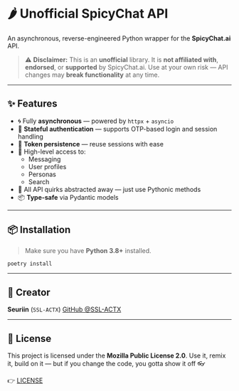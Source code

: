 # 🌶️ Unofficial SpicyChat API

An asynchronous, reverse-engineered Python wrapper for the **SpicyChat.ai** API.

> ⚠️ **Disclaimer:**
> This is an **unofficial** library. It is **not affiliated with**, **endorsed**, or **supported** by SpicyChat.ai.
> Use at your own risk — API changes may **break functionality** at any time.

---

## ✨ Features

- 🌀 Fully **asynchronous** — powered by `httpx` + `asyncio`
- 🔐 **Stateful authentication** — supports OTP-based login and session handling
- 💾 **Token persistence** — reuse sessions with ease
- 💬 High-level access to:
  - Messaging
  - User profiles
  - Personas
  - Search
- 🔧 All API quirks abstracted away — just use Pythonic methods
- 📦 **Type-safe** via Pydantic models

---

## 📦 Installation

> Make sure you have **Python 3.8+** installed.

```bash
poetry install
````

---

## 👤 Creator

**Seuriin** (`SSL-ACTX`)
[GitHub @SSL-ACTX](https://github.com/SSL-ACTX)

---

## 📜 License

This project is licensed under the **Mozilla Public License 2.0**.
Use it, remix it, build on it — but if you change the code, you gotta show it off 👓

👉 [LICENSE](LICENSE)
